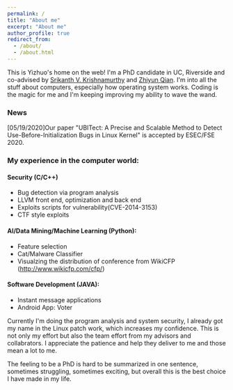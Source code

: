 ```yaml
---
permalink: /
title: "About me"
excerpt: "About me"
author_profile: true
redirect_from: 
  - /about/
  - /about.html
---
```


This is Yizhuo's home on the web! I'm a PhD candidate in UC, Riverside and co-advised by [Srikanth V. Krishnamurthy](https://www.cs.ucr.edu/~krish/) and [Zhiyun Qian](https://www.cs.ucr.edu/~zhiyunq/). I'm into all the stuff about computers, especially how operating system works. Coding is the magic for me and I'm keeping improving my ability to wave the wand. 
### News
[05/19/2020]Our paper "UBITect: A Precise and Scalable Method to Detect Use-Before-Initialization Bugs in Linux Kernel" is accepted by ESEC/FSE 2020.

### My experience in the computer world:
#### Security (C/C++)
* Bug detection via program analysis
* LLVM front end, optimization and back end
* Exploits scripts for vulnerability(CVE-2014-3153)
* CTF style exploits

#### AI/Data Mining/Machine Learning (Python):
* Feature selection 
* Cat/Malware Classifier
* Visualzing the distribution of conference from WikiCFP (http://www.wikicfp.com/cfp/)


#### Software Development (JAVA):
* Instant message applications
* Android App: Voter

Currently I'm doing the program analysis and system security, I already got my name in the Linux patch work, which increases my confidence. This is not only my effort but also the team effort from my advisors and collabrators. I appreciate the patience and help they deliver to me and those mean a lot to me.

The feeling to be a PhD is hard to be summarized in one sentence, sometimes struggling, sometimes exciting, but overall this is the best choice I have made in my life. 
